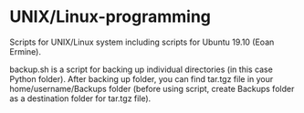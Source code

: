 # UNIX/Linux-programming

Scripts for UNIX/Linux system including scripts for Ubuntu 19.10 (Eoan Ermine).

backup.sh is a script for backing up individual directories (in this case Python folder). After backing up folder, you can find tar.tgz file in your home/username/Backups folder (before using script, create Backups folder as a destination folder for tar.tgz file).
